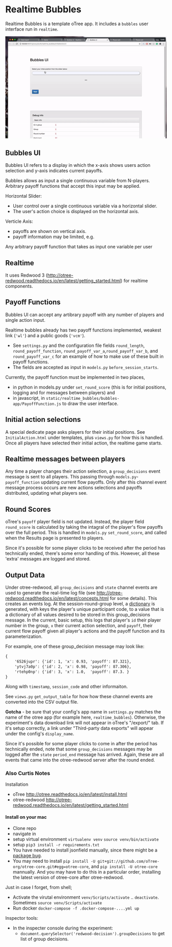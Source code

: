 # Realtime Bubbles

Realtime Bubbles is a template oTree app. It includes a `bubbles` user interface run in  `realtime`. 

![I like big Bubbles, and I cannot lie](/_static/docs/gif_bubbles_ui.gif "I like big bubbles, and I cannot lie")


## Bubbles UI

Bubbles UI refers to a display in which the x-axis shows users action selection and y-axis indicates current payoffs. 

Bubbles allows as input a single continuous variable from N-players. Arbitrary payoff functions that accept this input may be applied. 

Horizontal Slider:
- User control over a single continuous variable via a horizontal slider. 
- The user's action choice is displayed on the horizontal axis. 

Verticle Axis:
- payoffs are shown on vertical axis. 
- payoff information may be limited, e.g. 

Any arbitrary payoff function that takes as input one variable per user 

## Realtime

It uses Redwood 3 (http://otree-redwood.readthedocs.io/en/latest/getting_started.html) for realtime components. 


## Payoff Functions

Bubbles UI can accept any artibrary payoff with any number of players and single action input. 

Realtime bubbles already has two payoff functions implemented, weakest link (`'wl'`) and a public goods (`'vcm'`). 
- See `settings.py` and the configuration file fields `round_length`, `round_payoff_function`, `round_payoff_var_a`,`round_payoff_var_b`, and `round_payoff_var_c` for an example of how to make use of these built in payoff functions. 
- The fields are accepted as input in `models.py` `before_session_starts`. 

Currently, the payoff function must be implemented in two places,
- in python in models.py under `set_round_score` (this is for initial positions, logging and for messages between players) and
- in javascript, in `static/realtime_bubbles/bubbles-app/PayoffFunction.js` to draw the user interface. 

## Initial action selections

A special dedicate page asks players for their initial positions. See `InitialAction.html` under templates, plus `views.py` for how this is handled. Once all players have selected their initial action, the realtime game starts. 

## Realtime messages between players

Any time a player changes their action selection, a `group_decisions` event message is sent to all players. This passing through `models.py`-`payoff_function` updating current flow payoffs. Only after this channel event message process occurs are new actions selections and payoffs distributed, updating what players see. 

## Round Scores

oTree's `payoff` player field is not updated. Instead, the player field `round_score` is calculated by taking the intagral of the player's flow payoffs over the full period. This is handled in `models.py` `set_round_score`, and called when the Results page is presented to players. 

Since it's possible for some player clicks to be received after the period has technically ended, there's some error handling of this. However, all these 'extra' messages are logged and stored. 

## Output Data

Under otree-redwood, all `group_decisions` and `state` channel events are used to generate the real-time log file (see http://otree-redwood.readthedocs.io/en/latest/concepts.html for some details). This creates an events log. At the session-round-group level, a [dictionary](https://docs.python.org/2/tutorial/datastructures.html#dictionaries) is generated, with keys the player's unique participant code, to a value that is a dictionary of all values desired to be stored in this group_decisions message. In the current, basic setup, this logs that player's `id` their player number in the group, `x`  their current action selection, and `payoff`, their current flow payoff given all player's actions and the payoff function and its parameterization. 

For example, one of these group_decision message may look like: 

	{
		'6526jupr': {'id': 1, 'x': 0.93, 'payoff': 87.321}, 
		'ytvj7a0p': {'id': 2, 'x': 0.98, 'payoff': 87.306}, 
		'rtehp0np': {'id': 3, 'x': 1.0,  'payoff': 87.3. }
	}

Along with `timestamp`, `session_code` and other informaiton. 

See `views.py` `get_output_table` for how how these channel events are converted into the CSV output file. 

**Gotcha** - be sure that your config's app name in `settings.py` matches the name of the otree app (for example here, `realtime_bubbles`). Otherwise, the experiment's data download link will not appear in oTree's "/export/" tab. If it's setup correctly, a link under "Third-party data exports" will appear under the config's `display_name`. 

Since it's possible for some player clicks to come in after the period has technically ended, note that some `group_decisions` messages may be logged after the `state` `period_end` message has arrived. Again, these are all events that came into the otree-redwood server after the round ended. 


### Also Curtis Notes

Installation
- oTree http://otree.readthedocs.io/en/latest/install.html
- otree-redwood http://otree-redwood.readthedocs.io/en/latest/getting_started.html

#### Install on your mac

- Clone repo
- navigate in
- setup virtual environment `virtualenv venv` `source venv/bin/activate`
- setup `pip3 install -r requirements.txt`
 - You have needed to install jsonfield manually, since there might be a [package bug](https://stackoverflow.com/questions/11015692/pip-fails-to-install-packages-from-requirements-txt). 
 - You may need to install `pip install -U git+git://github.com/oTree-org/otree-core.git#egg=otree-core`, and `pip install -U otree-core` mannually. And you may have to do this in a particular order, installing the latest version of otree-core after otree-redwood. 


Just in case I forget, from shell;

- Activate the virutal environment `venv/Scripts/activate` .. `deactivate`. Sometimes `source venv/Scripts/activate`
- Run docker `docker-compose -f .docker-compose-....yml up`

Inspector tools:

- In the inspecter console during the experiment:
  - `document.querySelector('redwood-decision').groupDecisions` to get list of group decisions. 